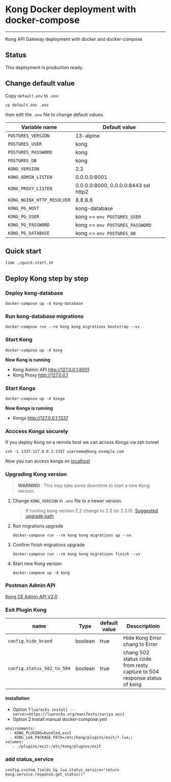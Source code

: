 # Kong Docker deployment with docker-compose
---

Kong API Gateway deployment with docker and docker-compose


## Status

This deployment is production ready.

## Change default value

Copy `default.env` to `.env`

```
cp default.env .env
```

then edit the `.env` file to change default values.


| Variable name | Default value |
|---------------|---------------|
| `POSTGRES_VERSION`    | 13-alpine |
| `POSTGRES_USER`       | kong |
| `POSTGRES_PASSWORD`   | kong |
| `POSTGRES_DB`         | kong |
| `KONG_VERSION`        | 2.2 |
| `KONG_ADMIN_LISTEN`   | 0.0.0.0:8001 |
| `KONG_PROXY_LISTEN`   | 0.0.0.0:8000, 0.0.0.0:8443 ssl http2 |
| `KONG_NGINX_HTTP_RESOLVER` | 8.8.8.8 |
| `KONG_PG_HOST`        | kong-database |
| `KONG_PG_USER`        | kong == `env POSTGRES_USER` |
| `KONG_PG_PASSWORD`    | kong == `env POSTGRES_PASSWORD`|
| `KONG_PG_DATABASE`    | kong == `env POSTGRES_DB`   |


## Quick start

```
time ./quick-start.sh
```

## Deploy Kong step by step

### Deploy kong-database

```
docker-compose up -d kong-database
```

### Run kong-database migrations

```
docker-compose run --rm kong kong migrations bootstrap --vv
```

### Start Kong

```
docker-compose up -d kong
```

**Now Kong is running**

- Kong Admin API http://127.0.0.1:8001
- Kong Proxy http://127.0.0.1

### Start Konga

```
docker-compose up -d konga
```

**Now Konga is running**

- Konga http://127.0.0.1:1337

### Acccess Konga securely

If you deploy Kong on a remote host we can access Konga via ssh tunnel

```
ssh -L 1337:127.0.0.1:1337 username@kong.example.com
```

Now you can access konga on [localhost](http://localhost:1337)


### Upgrading Kong version

> **WARNING** : This may take some downtime to start a new Kong version.

1. Change `KONG_VERSION` in `.env` file to a newer version.

	> If running kong version 2.2 change to 2.3 (or 2.3.0). [Suggested upgrade path](https://github.com/Kong/kong/blob/master/UPGRADE.md)

2. Run migrations upgrade

	```
	docker-compose run --rm kong kong migrations up --vv
	```

3. Confirm finish migrations upgrade

	```
	docker-compose run --rm kong kong migrations finish --vv
	```
	
4. Start new Kong version

	```
	docker-compose up -d kong
	```

### Postman Admin API
[Kong CE Admin API V2.0](https://documenter.getpostman.com/view/10587735/SzS7QS2c?version=latest#b5c37285-0e71-411a-b44d-f06fea8e6b24)

### Exit Plugin Kong

|name                         |Type    |default value  |Desccriptioin                                                             |
|-----------------------------|--------|---------------|--------------------------------------------------------------------------|
|`config.hide_brand`          |boolean |true           | Hide Kong Error chang to Error                                           |
|`config.status_502_to_504`   |boolean |true           |chang 502 status code from resty capture to 504 response status of kong   |


#### installation
* Option 1
 ```luarocks install --server=https://luarocks.org/manifests/suriya exit```
* Option 2 Install manual docker-compose.yml
```
environments:
  - KONG_PLUGINS=bundled,exit
  - KONG_LUA_PACKAGE_PATH=/etc/kong/plugins/exit/?.lua;;
volumes:
   - ./plugins/exit:/etc/kong/plugins/exit
```
### add status_service
```config.custom_fields_by_lua.status_service="return kong.service.response.get_status()"```

